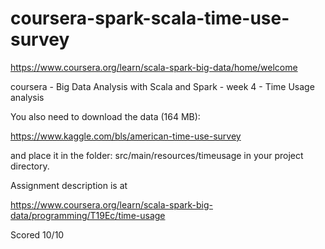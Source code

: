 # coursera-spark-scala-time-use-survey
https://www.coursera.org/learn/scala-spark-big-data/home/welcome

coursera - Big Data Analysis with Scala and Spark - week 4 - Time Usage analysis

You also need to download the data (164 MB):

https://www.kaggle.com/bls/american-time-use-survey

and place it in the folder: src/main/resources/timeusage in your project directory.

Assignment description is at

https://www.coursera.org/learn/scala-spark-big-data/programming/T19Ec/time-usage

Scored 10/10
